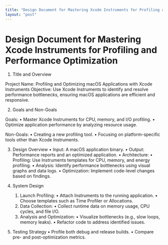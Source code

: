```yaml
---
title: "Design Document for Mastering Xcode Instruments for Profiling and Performance Optimization"
layout: "post"
---
```



# Design Document for Mastering Xcode Instruments for Profiling and Performance Optimization

1. Title and Overview

Project Name: Profiling and Optimizing macOS Applications with Xcode Instruments
Objective:
Use Xcode Instruments to identify and resolve performance bottlenecks, ensuring macOS applications are efficient and responsive.

2. Goals and Non-Goals

Goals:
	•	Master Xcode Instruments for CPU, memory, and I/O profiling.
	•	Optimize application performance by analyzing resource usage.

Non-Goals:
	•	Creating a new profiling tool.
	•	Focusing on platform-specific tools other than Xcode Instruments.

3. Design Overview
	•	Input: A macOS application binary.
	•	Output: Performance reports and an optimized application.
	•	Architecture:
	•	Profiling: Use Instruments templates for CPU, memory, and energy profiling.
	•	Analysis: Identify performance bottlenecks using visual graphs and data logs.
	•	Optimization: Implement code-level changes based on findings.

4. System Design
	1.	Launch Profiling:
	•	Attach Instruments to the running application.
	•	Choose templates such as Time Profiler or Allocations.
	2.	Data Collection:
	•	Collect runtime data on memory usage, CPU cycles, and file I/O.
	3.	Analysis and Optimization:
	•	Visualize bottlenecks (e.g., slow loops, memory leaks).
	•	Refactor code to address identified issues.

5. Testing Strategy
	•	Profile both debug and release builds.
	•	Compare pre- and post-optimization metrics.

